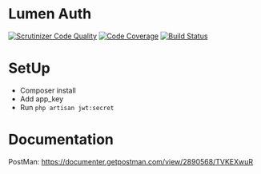 # Lumen Auth

[![Scrutinizer Code Quality](https://scrutinizer-ci.com/g/VictorAlagwu/lumenauth/badges/quality-score.png?b=master)](https://scrutinizer-ci.com/g/VictorAlagwu/lumenauth/?branch=master)
[![Code Coverage](https://scrutinizer-ci.com/g/VictorAlagwu/lumenauth/badges/coverage.png?b=master)](https://scrutinizer-ci.com/g/VictorAlagwu/lumenauth/?branch=master)
[![Build Status](https://scrutinizer-ci.com/g/VictorAlagwu/lumenauth/badges/build.png?b=master)](https://scrutinizer-ci.com/g/VictorAlagwu/lumenauth/build-status/master)

# SetUp

* Composer install
* Add app_key
* Run `php artisan jwt:secret`


# Documentation

PostMan: https://documenter.getpostman.com/view/2890568/TVKEXwuR